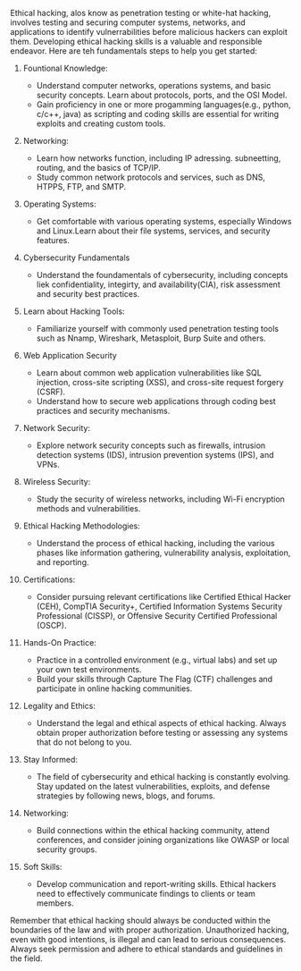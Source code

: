 Ethical hacking, alos know as penetration testing or white-hat hacking, involves testing and 
securing computer systems, networks, and applications to identify vulnerrabilities before malicious hackers
can exploit them. Developing ethical hacking skills is a valuable and responsible endeavor. Here are teh fundamentals steps to help you get started:


1. Fountional Knowledge:
    - Understand computer networks, operations systems, and basic security concepts. Learn about protocols, ports, and the OSI Model.
    - Gain proficiency in one or more progamming languages(e.g., python, c/c++, java) as scripting and coding skills are essential
    for writing exploits and creating custom tools.

2. Networking:
    - Learn how networks function, including IP adressing. subneetting, routing, and the basics of TCP/IP.
    - Study common network protocols and services, such as DNS, HTPPS, FTP, and SMTP.

3. Operating Systems:
    - Get comfortable with various operating systems, especially Windows and Linux.Learn about their file systems, services, and security features.

4. Cybersecurity Fundamentals
    - Understand the foundamentals of cybersecurity, including concepts liek confidentiality, integirty, and availability(CIA), risk assessment and security best practices.

5. Learn about Hacking Tools:
    -  Familiarize yourself with commonly used penetration testing tools such as Nnamp, Wireshark, Metasploit, Burp Suite and others.

6. Web Application Security
    - Learn about common web application vulnerabilities like SQL injection, cross-site scripting (XSS), and cross-site request forgery (CSRF).
    - Understand how to secure web applications through coding best practices and security mechanisms.

7. Network Security:
    - Explore network security concepts such as firewalls, intrusion detection systems (IDS), intrusion prevention systems (IPS), and VPNs.

8. Wireless Security:
    - Study the security of wireless networks, including Wi-Fi encryption methods and vulnerabilities.

9. Ethical Hacking Methodologies:
    - Understand the process of ethical hacking, including the various phases like information gathering, vulnerability analysis, exploitation, and reporting.

10. Certifications:
    - Consider pursuing relevant certifications like Certified Ethical Hacker (CEH), CompTIA Security+, Certified Information Systems Security Professional (CISSP), or Offensive Security Certified Professional (OSCP).

11. Hands-On Practice:
    - Practice in a controlled environment (e.g., virtual labs) and set up your own test environments.
    -   Build your skills through Capture The Flag (CTF) challenges and participate in online hacking communities.

12. Legality and Ethics:
    - Understand the legal and ethical aspects of ethical hacking. Always obtain proper authorization before testing or assessing any systems that do not belong to you.

13. Stay Informed:
    - The field of cybersecurity and ethical hacking is constantly evolving. Stay updated on the latest vulnerabilities, exploits, and defense strategies by following news, blogs, and forums.

14. Networking:
    - Build connections within the ethical hacking community, attend conferences, and consider joining organizations like OWASP or local security groups.

15. Soft Skills:
    - Develop communication and report-writing skills. Ethical hackers need to effectively communicate findings to clients or team members.

Remember that ethical hacking should always be conducted within the boundaries of the law and with proper authorization.
Unauthorized hacking, even with good intentions, is illegal and can lead to serious consequences. 
Always seek permission and adhere to ethical standards and guidelines in the field.


